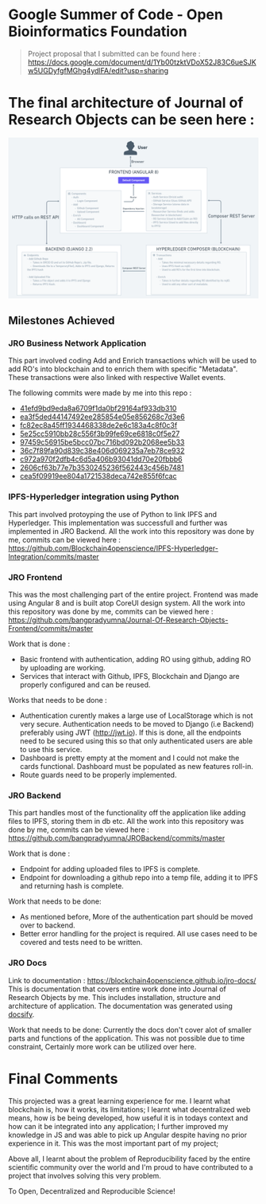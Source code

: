# Google Summer of Code - Open Bioinformatics Foundation

> Project proposal that I submitted can be found here : https://docs.google.com/document/d/1Yb00tzktVDoX52J83C6ueSJKw5UGDyfgfMGhg4ydlFA/edit?usp=sharing 

# The final architecture of Journal of Research Objects can be seen here :
![](diagram.png)

## Milestones Achieved

### JRO Business Network Application
This part involved coding Add and Enrich transactions which will be used to add RO's into blockchain and to enrich them with specific "Metadata". These transactions were also linked with respective Wallet events.

The following commits were made by me into this repo :
- [41efd9bd9eda8a6709f1da0bf29164af933db310](https://github.com/Blockchain4openscience/jroBna/commit/41efd9bd9eda8a6709f1da0bf29164af933db310)
- [ea3f5ded44147492ee285854e05e856268c7d3e6](https://github.com/Blockchain4openscience/jroBna/commit/ea3f5ded44147492ee285854e05e856268c7d3e6)
- [fc82ec8a45ff1934468338de2e6c183a4c8f0c3f](https://github.com/Blockchain4openscience/jroBna/commit/fc82ec8a45ff1934468338de2e6c183a4c8f0c3f)
- [5e25cc5910bb28c556f3b99fe69ce6818c0f5e27](https://github.com/Blockchain4openscience/jroBna/commit/5e25cc5910bb28c556f3b99fe69ce6818c0f5e27)
- [97459c56915be5bcc07bc716bd092b2068ee5b33](https://github.com/Blockchain4openscience/jroBna/commit/97459c56915be5bcc07bc716bd092b2068ee5b33)
- [36c7f89fa90d839c38e406d069235a7eb78ce932](https://github.com/Blockchain4openscience/jroBna/commit/36c7f89fa90d839c38e406d069235a7eb78ce932)
- [c972a970f2dfb4c6d5a406b93041dd70e20fbbb6](https://github.com/Blockchain4openscience/jroBna/commit/c972a970f2dfb4c6d5a406b93041dd70e20fbbb6)
- [2606cf63b77e7b3530245236f562443c456b7481](https://github.com/Blockchain4openscience/jroBna/commit/2606cf63b77e7b3530245236f562443c456b7481)
- [cea5f09919ee804a1721538deca742e855f6fcac](https://github.com/Blockchain4openscience/jroBna/commit/cea5f09919ee804a1721538deca742e855f6fcac)

### IPFS-Hyperledger integration using Python
This part involved protoyping the use of Python to link IPFS and Hyperledger. This implementation was successfull and further was implemented in JRO Backend. All the work into this repository was done by me, commits can be viewed here : https://github.com/Blockchain4openscience/IPFS-Hyperledger-Integration/commits/master

### JRO Frontend
This was the most challenging part of the entire project. Frontend was made using Angular 8 and is built atop CoreUI design system. All the work into this repository was done by me, commits can be viewed here : https://github.com/bangpradyumna/Journal-Of-Research-Objects-Frontend/commits/master

Work that is done :
- Basic frontend with authentication, adding RO using github, adding RO by uploading are working.
- Services that interact with Github, IPFS, Blockchain and Django are properly configured and can be reused.

Works that needs to be done :
- Authentication curently makes a large use of LocalStorage which is not very secure. Authentication needs to be moved to Django (i.e Backend) preferably using JWT (http://jwt.io). If this is done, all the endpoints need to be secured using this so that only authenticated users are able to use this service.
- Dashboard is pretty empty at the moment and I could not make the cards functional. Dashboard must be populated as new features roll-in.
- Route guards need to be properly implemented.


### JRO Backend
This part handles most of the functionality off the application like adding files to IPFS, storing them in db etc. All the work into this repository was done by me, commits can be viewed here : https://github.com/bangpradyumna/JROBackend/commits/master

Work that is done : 
- Endpoint for adding uploaded files to IPFS is complete. 
- Endpoint for downloading a github repo into a temp file, adding it to IPFS and returning hash is complete.

Work that needs to be done:
- As mentioned before, More of the authentication part should be moved over to backend.
- Better error handling for the project is required. All use cases need to be covered and tests need to be written.

### JRO Docs
Link to documentation : https://blockchain4openscience.github.io/jro-docs/
This is documentation that covers entire work done into Journal of Research Objects by me. This includes installation, structure and architecture of application. The documentation was generated using [docsify](https://docsify.js.org/).

Work that needs to be done: 
Currently the docs don't cover alot of smaller parts and functions of the application. This was not possible due to time constraint, Certainly more work can be utilized over here.

# Final Comments
This projected was a great learning experience for me. 
I learnt what blockchain is, how it works, its limitations;
I learnt what decentralized web means, how is be being developed, how useful it is in todays context and how can it be integrated into any application; 
I further improved my knowledge in JS and was able to pick up Angular despite having no prior experience in it. This was the most important part of my project;

Above all, I learnt about the problem of Reproducibility faced by the entire scientific community over the world and I'm proud to have contributed to a project that involves solving this very problem.

To Open, Decentralized and Reproducible Science!